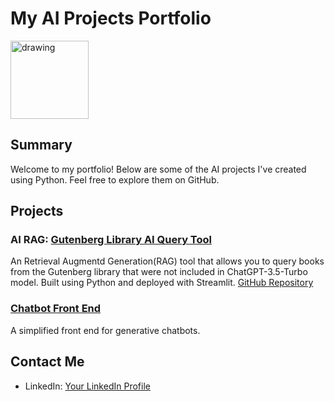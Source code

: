 # My AI Projects Portfolio
<img src="Ward_Portrait.jpg" alt="drawing" width="125"/>


## Summary
Welcome to my portfolio! Below are some of the AI projects I've created using Python. Feel free to explore them on GitHub.

## Projects

### AI RAG: [Gutenberg Library AI Query Tool](https://gutenberg.streamlit.app/)
An Retrieval Augmentd Generation(RAG) tool that allows you to query books from the Gutenberg library that were not included in ChatGPT-3.5-Turbo model.
Built using Python and deployed with Streamlit.
[GitHub Repository](https://gutenberg.streamlit.app/)

### [Chatbot Front End](https://appchatpy-lg3uuisgagqdcuik8wgkfg.streamlit.app/)
A simplified front end for generative chatbots.


## Contact Me
- LinkedIn: [Your LinkedIn Profile](https://www.linkedin.com/in/wgreunke/)
